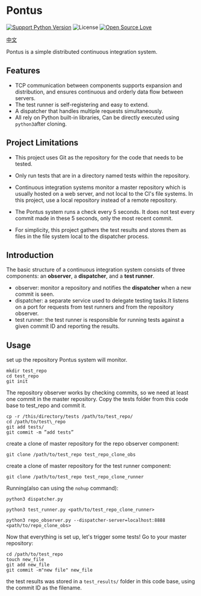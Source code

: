 Pontus
========
[![Support Python Version](https://img.shields.io/badge/Python-3.5|3.6-brightgreen.svg)](https://www.python.org/)
![License](https://img.shields.io/badge/License-MIT-blue.svg)
[![Open Source Love](https://badges.frapsoft.com/os/v1/open-source.svg?v=103)](https://github.com/ellerbrock/open-source-badges/)

[中文](https://github.com/yandenghong/Pontus/blob/master/README_CN.md)

Pontus is a simple distributed continuous integration system.

## Features
* TCP communication between components supports expansion and distribution, and ensures continuous and orderly data flow between servers.
* The test runner is self-registering and easy to extend.
* A dispatcher that handles multiple requests simultaneously.
* All rely on Python built-in libraries, Can be directly executed using `python3`after cloning.


## Project Limitations
* This project uses Git as the repository for the code that needs to be tested.

* Only run tests that are in a directory named tests within the repository.

* Continuous integration systems monitor a master repository which is usually hosted on a web server, and not local to the CI's file systems. In this project, use a local repository instead of a remote repository.

* The Pontus system runs a check every 5 seconds. It does not test every commit made in these 5 seconds, only the most recent commit.

* For simplicity, this project gathers the test results and stores them as files in the file system local to the dispatcher process.

## Introduction
The basic structure of a continuous integration system consists of three components: an **observer**, a **dispatcher**, and a **test runner**.

* observer: monitor a repository and notifies the **dispatcher** when a new commit is seen.
* dispatcher: a separate service used to delegate testing tasks.It listens on a port for requests from test runners and from the repository observer.
* test runner: the test runner is responsible for running tests against a given commit ID and reporting the results.


## Usage
set up the repository Pontus system will monitor.
```text
mkdir test_repo
cd test_repo
git init
```

The repository observer works by checking commits, so we need at least one commit in the master repository.
Copy the tests folder from this code base to test_repo and commit it.
```text
cp -r /this/directory/tests /path/to/test_repo/ 
cd /path/to/test\_repo 
git add tests/ 
git commit -m ”add tests”
```

create a clone of master repository for the repo observer component:
```text
git clone /path/to/test_repo test_repo_clone_obs
```

create a clone of master repository for the test runner component:
```text
git clone /path/to/test_repo test_repo_clone_runner
```

Running(also can using the `nohup` command):
```text
python3 dispatcher.py

python3 test_runner.py <path/to/test_repo_clone_runner>

python3 repo_observer.py --dispatcher-server=localhost:8888 <path/to/repo_clone_obs>

```
Now that everything is set up, let's trigger some tests! Go to your master repository:
```text
cd /path/to/test_repo
touch new_file
git add new_file
git commit -m"new file" new_file

```
the test results was stored in a `test_results/` folder in this code base, using the commit ID as the filename.
